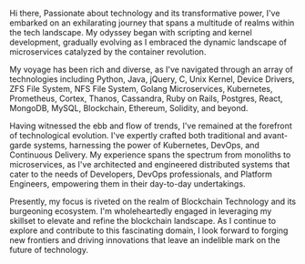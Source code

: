 Hi there,
Passionate about technology and its transformative power, I've embarked on an exhilarating journey that spans a multitude of realms within the tech landscape. My odyssey began with scripting and kernel development, gradually evolving as I embraced the dynamic landscape of microservices catalyzed by the container revolution.

My voyage has been rich and diverse, as I've navigated through an array of technologies including Python, Java, jQuery, C, Unix Kernel, Device Drivers, ZFS File System, NFS File System, Golang Microservices, Kubernetes, Prometheus, Cortex, Thanos, Cassandra, Ruby on Rails, Postgres, React, MongoDB, MySQL, Blockchain, Ethereum, Solidity, and beyond.

Having witnessed the ebb and flow of trends, I've remained at the forefront of technological evolution. I've expertly crafted both traditional and avant-garde systems, harnessing the power of Kubernetes, DevOps, and Continuous Delivery. My experience spans the spectrum from monoliths to microservices, as I've architected and engineered distributed systems that cater to the needs of Developers, DevOps professionals, and Platform Engineers, empowering them in their day-to-day undertakings.

Presently, my focus is riveted on the realm of Blockchain Technology and its burgeoning ecosystem. I'm wholeheartedly engaged in leveraging my skillset to elevate and refine the blockchain landscape. As I continue to explore and contribute to this fascinating domain, I look forward to forging new frontiers and driving innovations that leave an indelible mark on the future of technology.
